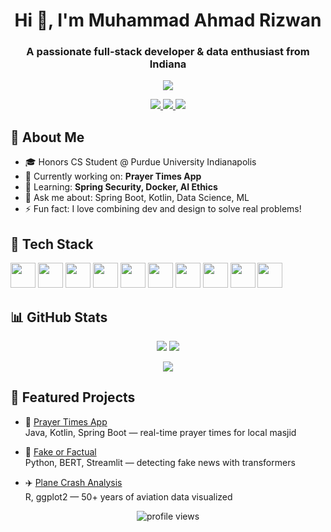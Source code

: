 <h1 align="center">Hi 👋, I'm Muhammad Ahmad Rizwan</h1>
<h3 align="center">A passionate full-stack developer & data enthusiast from Indiana</h3>

<p align="center">
  <img src="https://readme-typing-svg.demolab.com/?lines=Computer+Science+Student+@+Purdue;Full+Stack+Dev+%7C+Data+Science+Intern;Spring+Boot+%7C+Kotlin+%7C+React+Lover&center=true&width=500&height=45">
</p>

<p align="center">
  <a href="https://linkedin.com/in/muhammad-ahmad-rizwan" target="_blank">
    <img src="https://img.shields.io/badge/LinkedIn-blue?logo=linkedin&logoColor=white" />
  </a>
  <a href="mailto:ahmadzainab@outlook.com">
    <img src="https://img.shields.io/badge/Email-Outlook-darkblue?logo=microsoftoutlook&logoColor=white" />
  </a>
  <a href="https://github.com/muhammadahmadr1zwan" target="_blank">
    <img src="https://img.shields.io/badge/GitHub-000?logo=github&logoColor=white" />
  </a>
</p>

## 💫 About Me

- 🎓 Honors CS Student @ Purdue University Indianapolis  
- 🔭 Currently working on: **Prayer Times App**  
- 🌱 Learning: **Spring Security, Docker, AI Ethics**  
- 💬 Ask me about: Spring Boot, Kotlin, Data Science, ML  
- ⚡ Fun fact: I love combining dev and design to solve real problems!

## 🚀 Tech Stack

<p align="left">
  <img src="https://cdn.jsdelivr.net/gh/devicons/devicon/icons/java/java-original.svg" width="40" height="40"/>
  <img src="https://cdn.jsdelivr.net/gh/devicons/devicon/icons/python/python-original.svg" width="40" height="40"/>
  <img src="https://cdn.jsdelivr.net/gh/devicons/devicon/icons/kotlin/kotlin-original.svg" width="40" height="40"/>
  <img src="https://cdn.jsdelivr.net/gh/devicons/devicon/icons/javascript/javascript-original.svg" width="40" height="40"/>
  <img src="https://cdn.jsdelivr.net/gh/devicons/devicon/icons/react/react-original.svg" width="40" height="40"/>
  <img src="https://cdn.jsdelivr.net/gh/devicons/devicon/icons/spring/spring-original.svg" width="40" height="40"/>
  <img src="https://cdn.jsdelivr.net/gh/devicons/devicon/icons/firebase/firebase-plain.svg" width="40" height="40"/>
  <img src="https://cdn.jsdelivr.net/gh/devicons/devicon/icons/postgresql/postgresql-original.svg" width="40" height="40"/>
  <img src="https://cdn.jsdelivr.net/gh/devicons/devicon/icons/docker/docker-original.svg" width="40" height="40"/>
  <img src="https://cdn.jsdelivr.net/gh/devicons/devicon/icons/linux/linux-original.svg" width="40" height="40"/>
</p>

## 📊 GitHub Stats

<p align="center">
  <img src="https://github-readme-stats.vercel.app/api?username=muhammadahmadr1zwan&show_icons=true&theme=tokyonight" />
  <img src="https://github-readme-streak-stats.herokuapp.com/?user=muhammadahmadr1zwan&theme=tokyonight" />
</p>

<p align="center">
  <img src="https://github-profile-trophy.vercel.app/?username=muhammadahmadr1zwan&theme=darkhub&row=1&column=6" />
</p>

## 📂 Featured Projects

- 🕌 [Prayer Times App](https://github.com/muhammadahmadr1zwan/PrayerTimesApp)  
  Java, Kotlin, Spring Boot — real-time prayer times for local masjid

- 📰 [Fake or Factual](https://github.com/muhammadahmadr1zwan/Fake-or-Factual-AI-Powered-Misinformation-Detection)  
  Python, BERT, Streamlit — detecting fake news with transformers

- ✈️ [Plane Crash Analysis](https://github.com/muhammadahmadr1zwan/PlaneCrashDataAnalysisProject)  
  R, ggplot2 — 50+ years of aviation data visualized

<p align="center">
  <img src="https://komarev.com/ghpvc/?username=muhammadahmadr1zwan&style=flat-square&color=blue" alt="profile views" />
</p>
